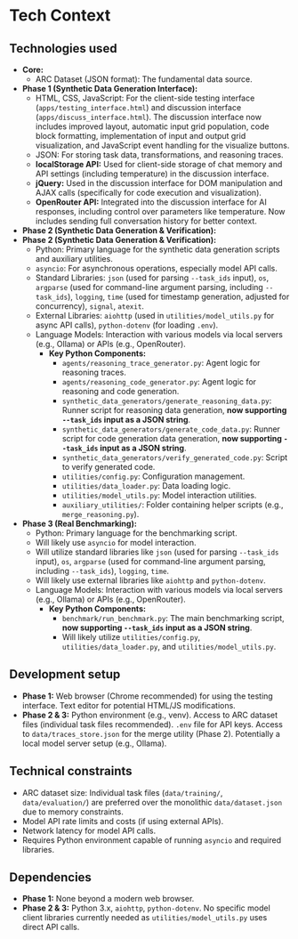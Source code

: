 # Tech Context

## Technologies used

*   **Core:**
    *   ARC Dataset (JSON format): The fundamental data source.
*   **Phase 1 (Synthetic Data Generation Interface):**
    *   HTML, CSS, JavaScript: For the client-side testing interface (`apps/testing_interface.html`) and discussion interface (`apps/discuss_interface.html`). The discussion interface now includes improved layout, automatic input grid population, code block formatting, implementation of input and output grid visualization, and JavaScript event handling for the visualize buttons.
    *   JSON: For storing task data, transformations, and reasoning traces.
    *   **localStorage API:** Used for client-side storage of chat memory and API settings (including temperature) in the discussion interface.
    *   **jQuery:** Used in the discussion interface for DOM manipulation and AJAX calls (specifically for code execution and visualization).
    *   **OpenRouter API:** Integrated into the discussion interface for AI responses, including control over parameters like temperature. Now includes sending full conversation history for better context.
*   **Phase 2 (Synthetic Data Generation & Verification):**
*   **Phase 2 (Synthetic Data Generation & Verification):**
    *   Python: Primary language for the synthetic data generation scripts and auxiliary utilities.
    *   `asyncio`: For asynchronous operations, especially model API calls.
    *   Standard Libraries: `json` (used for parsing `--task_ids` input), `os`, `argparse` (used for command-line argument parsing, including `--task_ids`), `logging`, `time` (used for timestamp generation, adjusted for concurrency), `signal`, `atexit`.
    *   External Libraries: `aiohttp` (used in `utilities/model_utils.py` for async API calls), `python-dotenv` (for loading `.env`).
    *   Language Models: Interaction with various models via local servers (e.g., Ollama) or APIs (e.g., OpenRouter).
        *   **Key Python Components:**
            *   `agents/reasoning_trace_generator.py`: Agent logic for reasoning traces.
            *   `agents/reasoning_code_generator.py`: Agent logic for reasoning and code generation.
            *   `synthetic_data_generators/generate_reasoning_data.py`: Runner script for reasoning data generation, **now supporting `--task_ids` input as a JSON string**.
            *   `synthetic_data_generators/generate_code_data.py`: Runner script for code generation data generation, **now supporting `--task_ids` input as a JSON string**.
            *   `synthetic_data_generators/verify_generated_code.py`: Script to verify generated code.
            *   `utilities/config.py`: Configuration management.
            *   `utilities/data_loader.py`: Data loading logic.
            *   `utilities/model_utils.py`: Model interaction utilities.
            *   `auxiliary_utilities/`: Folder containing helper scripts (e.g., `merge_reasoning.py`).
*   **Phase 3 (Real Benchmarking):**
    *   Python: Primary language for the benchmarking script.
    *   Will likely use `asyncio` for model interaction.
    *   Will utilize standard libraries like `json` (used for parsing `--task_ids` input), `os`, `argparse` (used for command-line argument parsing, including `--task_ids`), `logging`, `time`.
    *   Will likely use external libraries like `aiohttp` and `python-dotenv`.
    *   Language Models: Interaction with various models via local servers (e.g., Ollama) or APIs (e.g., OpenRouter).
        *   **Key Python Components:**
            *   `benchmark/run_benchmark.py`: The main benchmarking script, **now supporting `--task_ids` input as a JSON string**.
            *   Will likely utilize `utilities/config.py`, `utilities/data_loader.py`, and `utilities/model_utils.py`.

## Development setup

*   **Phase 1:** Web browser (Chrome recommended) for using the testing interface. Text editor for potential HTML/JS modifications.
*   **Phase 2 & 3:** Python environment (e.g., venv). Access to ARC dataset files (individual task files recommended). `.env` file for API keys. Access to `data/traces_store.json` for the merge utility (Phase 2). Potentially a local model server setup (e.g., Ollama).

## Technical constraints

*   ARC dataset size: Individual task files (`data/training/`, `data/evaluation/`) are preferred over the monolithic `data/dataset.json` due to memory constraints.
*   Model API rate limits and costs (if using external APIs).
*   Network latency for model API calls.
*   Requires Python environment capable of running `asyncio` and required libraries.

## Dependencies

*   **Phase 1:** None beyond a modern web browser.
*   **Phase 2 & 3:** Python 3.x, `aiohttp`, `python-dotenv`. No specific model client libraries currently needed as `utilities/model_utils.py` uses direct API calls.
